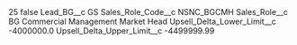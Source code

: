 <?xml version="1.0" encoding="UTF-8"?>
<CustomMetadata xmlns="http://soap.sforce.com/2006/04/metadata" xmlns:xsi="http://www.w3.org/2001/XMLSchema-instance" xmlns:xsd="http://www.w3.org/2001/XMLSchema">
    <label>25</label>
    <protected>false</protected>
    <values>
        <field>Lead_BG__c</field>
        <value xsi:type="xsd:string">GS</value>
    </values>
    <values>
        <field>Sales_Role_Code__c</field>
        <value xsi:type="xsd:string">NSNC_BGCMH</value>
    </values>
    <values>
        <field>Sales_Role__c</field>
        <value xsi:type="xsd:string">BG Commercial Management Market Head</value>
    </values>
    <values>
        <field>Upsell_Delta_Lower_Limit__c</field>
        <value xsi:type="xsd:double">-4000000.0</value>
    </values>
    <values>
        <field>Upsell_Delta_Upper_Limit__c</field>
        <value xsi:type="xsd:double">-4499999.99</value>
    </values>
</CustomMetadata>
